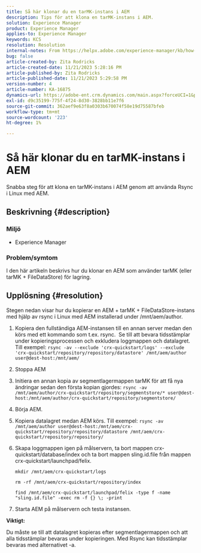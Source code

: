 ```yaml
---
title: Så här klonar du en tarMK-instans i AEM
description: Tips för att klona en tarMK-instans i AEM.
solution: Experience Manager
product: Experience Manager
applies-to: Experience Manager
keywords: KCS
resolution: Resolution
internal-notes: From https://helpx.adobe.com/experience-manager/kb/how-to-clone-an-AEM-TarMK-instance-AEM.html
bug: false
article-created-by: Zita Rodricks
article-created-date: 11/21/2023 5:28:16 PM
article-published-by: Zita Rodricks
article-published-date: 11/21/2023 5:29:58 PM
version-number: 4
article-number: KA-16875
dynamics-url: https://adobe-ent.crm.dynamics.com/main.aspx?forceUCI=1&pagetype=entityrecord&etn=knowledgearticle&id=5cbc745a-9388-ee11-8179-6045bd006295
exl-id: d9c35199-775f-4f24-8d30-3828bb11e7f6
source-git-commit: 362aef9e63f8a0303b670074f58e19d75587bfeb
workflow-type: tm+mt
source-wordcount: '223'
ht-degree: 1%

---
```


# Så här klonar du en tarMK-instans i AEM


Snabba steg för att klona en tarMK-instans i AEM genom att använda Rsync i Linux med AEM.

## Beskrivning {#description}


### <b>Miljö</b>

- Experience Manager




### <b>Problem/symtom</b>

I den här artikeln beskrivs hur du klonar en AEM som använder tarMK (eller tarMK + FileDataStore) för lagring.


## Upplösning {#resolution}


Stegen nedan visar hur du kopierar en AEM + tarMK + FileDataStore-instans med hjälp av rsync i Linux med AEM installerad under /mnt/aem/author.

1. Kopiera den fullständiga AEM-instansen till en annan server medan den körs med ett kommando som t.ex. rsync.  Se till att bevara tidsstämplar under kopieringsprocessen och exkludera loggmappen och datalagret.  Till exempel: `rsync -av --exclude 'crx-quickstart/logs' --exclude 'crx-quickstart/repository/repository/datastore' /mnt/aem/author user@dest-host:/mnt/aem/`
2. Stoppa AEM
3. Initiera en annan kopia av segmentlagermappen tarMK för att få nya ändringar sedan den första kopian gjordes: `rsync -av /mnt/aem/author/crx-quickstart/repository/segmentstore/* user@dest-host:/mnt/aem/author/crx-quickstart/repository/segmentstore/`
4. Börja AEM.
5. Kopiera datalagret medan AEM körs. Till exempel: `rsync -av /mnt/aem/author user@dest-host:/mnt/aem/crx-quickstart/repository/repository/datastore /mnt/aem/crx-quickstart/repository/repository/`
6. Skapa loggmappen igen på målservern, ta bort mappen crx-quickstart/database/index och ta bort mappen sling.id.file från mappen crx-quickstart/launchpad/felix.

   `mkdir /mnt/aem/crx-quickstart/logs`

   `rm -rf /mnt/aem/crx-quickstart/repository/index`

   `find /mnt/aem/crx-quickstart/launchpad/felix -type f -name "sling.id.file" -exec rm -f {} \; -print`
7. Starta AEM på målservern och testa instansen.


<b>Viktigt:</b>

Du måste se till att datalagret kopieras efter segmentlagermappen och att alla tidsstämplar bevaras under kopieringen. Med Rsync kan tidsstämplar bevaras med alternativet -a.
